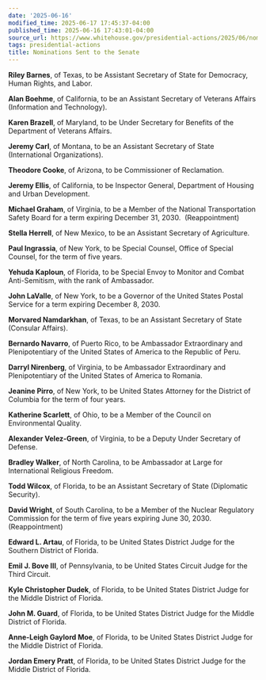 ```yaml
---
date: '2025-06-16'
modified_time: 2025-06-17 17:45:37-04:00
published_time: 2025-06-16 17:43:01-04:00
source_url: https://www.whitehouse.gov/presidential-actions/2025/06/nominations-sent-to-the-senate-3c08/
tags: presidential-actions
title: Nominations Sent to the Senate
---
```

 
  
**Riley Barnes**, of Texas, to be Assistant Secretary of State for
Democracy, Human Rights, and Labor.  

**Alan Boehme**, of California, to be an Assistant Secretary of Veterans
Affairs (Information and Technology).  

**Karen Brazell**, of Maryland, to be Under Secretary for Benefits of
the Department of Veterans Affairs.  
  
**Jeremy Carl**, of Montana, to be an Assistant Secretary of State
(International Organizations).  
  
**Theodore Cooke**, of Arizona, to be Commissioner of Reclamation.  
  
**Jeremy Ellis**, of California, to be Inspector General, Department of
Housing and Urban Development.  
  
**Michael Graham**, of Virginia, to be a Member of the National
Transportation Safety Board for a term expiring December 31, 2030. 
(Reappointment)  
  
**Stella Herrell**, of New Mexico, to be an Assistant Secretary of
Agriculture.  
  
**Paul Ingrassia**, of New York, to be Special Counsel, Office of
Special Counsel, for the term of five years.  
  
**Yehuda Kaploun**, of Florida, to be Special Envoy to Monitor and
Combat Anti-Semitism, with the rank of Ambassador.  
  
**John LaValle**, of New York, to be a Governor of the United States
Postal Service for a term expiring December 8, 2030.  
  
**Morvared Namdarkhan**, of Texas, to be an Assistant Secretary of State
(Consular Affairs).  
  
**Bernardo Navarro**, of Puerto Rico, to be Ambassador Extraordinary and
Plenipotentiary of the United States of America to the Republic of
Peru.  
  
**Darryl Nirenberg**, of Virginia, to be Ambassador Extraordinary and
Plenipotentiary of the United States of America to Romania.  
  
**Jeanine Pirro**, of New York, to be United States Attorney for the
District of Columbia for the term of four years.  
  
**Katherine Scarlett**, of Ohio, to be a Member of the Council on
Environmental Quality.  
  
**Alexander Velez-Green**, of Virginia, to be a Deputy Under Secretary
of Defense.  
  
**Bradley Walker**, of North Carolina, to be Ambassador at Large for
International Religious Freedom.  
  
**Todd Wilcox**, of Florida, to be an Assistant Secretary of State
(Diplomatic Security).  
  
**David Wright**, of South Carolina, to be a Member of the Nuclear
Regulatory Commission for the term of five years expiring June 30, 2030.
(Reappointment)  
  
**Edward L. Artau**, of Florida, to be United States District Judge for
the Southern District of Florida.  
  
**Emil J. Bove III**, of Pennsylvania, to be United States Circuit Judge
for the Third Circuit.  
  
**Kyle Christopher Dudek**, of Florida, to be United States District
Judge for the Middle District of Florida.  
  
**John M. Guard**, of Florida, to be United States District Judge for
the Middle District of Florida.  
  
**Anne-Leigh Gaylord Moe**, of Florida, to be United States District
Judge for the Middle District of Florida.  
  
**Jordan Emery Pratt**, of Florida, to be United States District Judge
for the Middle District of Florida.
